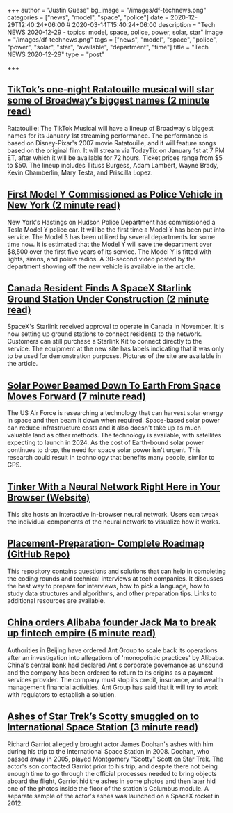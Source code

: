 +++
author = "Justin Guese"
bg_image = "/images/df-technews.png"
categories = ["news", "model", "space", "police"]
date = 2020-12-29T12:40:24+06:00 # 2020-03-14T15:40:24+06:00
description = "Tech NEWS 2020-12-29 - topics: model, space, police, power, solar, star"
image = "/images/df-technews.png"
tags = ["news", "model", "space", "police", "power", "solar", "star", "available", "department", "time"]
title = "Tech NEWS 2020-12-29"
type = "post"

+++

## [TikTok’s one-night Ratatouille musical will star some of Broadway’s biggest names (2 minute read)](https://www.theverge.com/2020/12/28/22203490/ratatouille-tiktok-musical-tituss-burgess-adam-lambert-wayne-brady-pixar-disney/1/01000176ae2e2b64-6105343b-e3a5-4e44-9562-453ed87c6824-000000/x0mgRDnrrtvlwKxdeJw22UdAQjAVSSp-OytNKDFIToc=173)

Ratatouille: The TikTok Musical will have a lineup of Broadway's biggest names for its January 1st streaming performance. The performance is based on Disney-Pixar's 2007 movie Ratatouille, and it will feature songs based on the original film. It will stream via TodayTix on January 1st at 7 PM ET, after which it will be available for 72 hours. Ticket prices range from $5 to $50. The lineup includes Tituss Burgess, Adam Lambert, Wayne Brady, Kevin Chamberlin, Mary Testa, and Priscilla Lopez.

## [First Model Y Commissioned as Police Vehicle in New York (2 minute read)](https://interestingengineering.com/first-model-y-commissioned-as-police-vehicle-in-new-york/1/01000176ae2e2b64-6105343b-e3a5-4e44-9562-453ed87c6824-000000/soiXdLqLxBU3uMlCwDipxgMMK0eIojHje7EW3bHF8vg=173)

New York's Hastings on Hudson Police Department has commissioned a Tesla Model Y police car. It will be the first time a Model Y has been put into service. The Model 3 has been utilized by several departments for some time now. It is estimated that the Model Y will save the department over $8,500 over the first five years of its service. The Model Y is fitted with lights, sirens, and police radios. A 30-second video posted by the department showing off the new vehicle is available in the article.

## [Canada Resident Finds A SpaceX Starlink Ground Station Under Construction (2 minute read)](https://www.tesmanian.com/blogs/tesmanian-blog/starlink-canada-station/1/01000176ae2e2b64-6105343b-e3a5-4e44-9562-453ed87c6824-000000/NI34sgxaTiZteMZpA5ZQ4qCTErJdEOGS8z5m4HoMFEQ=173)

SpaceX's Starlink received approval to operate in Canada in November. It is now setting up ground stations to connect residents to the network. Customers can still purchase a Starlink Kit to connect directly to the service. The equipment at the new site has labels indicating that it was only to be used for demonstration purposes. Pictures of the site are available in the article.

## [Solar Power Beamed Down To Earth From Space Moves Forward (7 minute read)](https://cleantechnica.com/2020/12/27/solar-power-beamed-down-to-earth-from-from-space-moves-forward//1/01000176ae2e2b64-6105343b-e3a5-4e44-9562-453ed87c6824-000000/Cmpp4dC4C6o7q-GY3FRtx_DP12ARKgw4JmQe7KnmqDo=173)

The US Air Force is researching a technology that can harvest solar energy in space and then beam it down when required. Space-based solar power can reduce infrastructure costs and it also doesn't take up as much valuable land as other methods. The technology is available, with satellites expecting to launch in 2024. As the cost of Earth-bound solar power continues to drop, the need for space solar power isn't urgent. This research could result in technology that benefits many people, similar to GPS.

## [Tinker With a Neural Network Right Here in Your Browser (Website)](https://playground.tensorflow.org/#activation=tanh®ularization=L2&batchSize=10&dataset=circle®Dataset=reg-plane&learningRate=1®ularizationRate=0&noise=20&networkShape=8,8,8,8,8,8&seed=0.22796&showTestData=false&discretize=true&percTrainData=50&x=true&y=true&xTimesY=true&xSquared=true&ySquared=true&cosX=false&sinX=true&cosY=false&sinY=true&collectStats=false&problem=classification&initZero=false&hideText=false/1/01000176ae2e2b64-6105343b-e3a5-4e44-9562-453ed87c6824-000000/xHglQAgSJruZJ7IqRoPBH5b9kovkQQaFAgCMS3lEl2Y=173)

This site hosts an interactive in-browser neural network. Users can tweak the individual components of the neural network to visualize how it works.

## [Placement-Preparation- Complete Roadmap (GitHub Repo)](https://github.com/anushka23g/Complete-Placement-Preparation/1/01000176ae2e2b64-6105343b-e3a5-4e44-9562-453ed87c6824-000000/NHQHiLs-IdCjdVk677LhC-I9R3Pv63UXH_tzQ9x2vTI=173)

This repository contains questions and solutions that can help in completing the coding rounds and technical interviews at tech companies. It discusses the best way to prepare for interviews, how to pick a language, how to study data structures and algorithms, and other preparation tips. Links to additional resources are available.

## [China orders Alibaba founder Jack Ma to break up fintech empire (5 minute read)](https://www.theguardian.com/business/2020/dec/28/china-orders-alibaba-founder-jack-ma-break-up-fintech-ant?CMP=Share_iOSApp_Other/1/01000176ae2e2b64-6105343b-e3a5-4e44-9562-453ed87c6824-000000/ZOeX0TYeeD1RDCL-Ju0sVmBGgh9WY1YgQ4-gNglU-Tg=173)

Authorities in Beijing have ordered Ant Group to scale back its operations after an investigation into allegations of 'monopolistic practices' by Alibaba. China's central bank had declared Ant's corporate governance as unsound and the company has been ordered to return to its origins as a payment services provider. The company must stop its credit, insurance, and wealth management financial activities. Ant Group has said that it will try to work with regulators to establish a solution.

## [Ashes of Star Trek’s Scotty smuggled on to International Space Station (3 minute read)](https://www.thetimes.co.uk/article/ashes-of-star-treks-scotty-smuggled-on-to-international-space-station-6lpgs05n6/1/01000176ae2e2b64-6105343b-e3a5-4e44-9562-453ed87c6824-000000/Il8QCA8xRaSKynjNZsJnY9-TWxslDqVzBnsVeyCx4EA=173)

Richard Garriot allegedly brought actor James Doohan's ashes with him during his trip to the International Space Station in 2008. Doohan, who passed away in 2005, played Montgomery "Scotty" Scott on Star Trek. The actor's son contacted Garriot prior to his trip, and despite there not being enough time to go through the official processes needed to bring objects aboard the flight, Garriot hid the ashes in some photos and then later hid one of the photos inside the floor of the station's Columbus module. A separate sample of the actor's ashes was launched on a SpaceX rocket in 2012.

